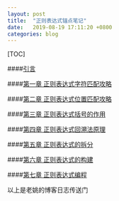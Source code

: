 ```yaml
---
layout: post
title:  "正则表达式锚点笔记"
date:   2019-08-19 17:11:20 +0800
categories: blog
---
```


[TOC]

####[引言](http://blog.didispace.com/regular-expression-all/)

####[第一章 正则表达式字符匹配攻略](http://blog.didispace.com/regular-expression-1/)

####[第二章 正则表达式位置匹配攻略](http://blog.didispace.com/regular-expression-2/)

####[第三章 正则表达式括号的作用](http://blog.didispace.com/regular-expression-3/)

####[第四章 正则表达式回溯法原理](http://blog.didispace.com/regular-expression-4/)

####[第五章 正则表达式的拆分](http://blog.didispace.com/regular-expression-5/)

####[第六章 正则表达式的构建](http://blog.didispace.com/regular-expression-6/)

####[第七章 正则表达式编程](http://blog.didispace.com/regular-expression-7/)

以上是老姚的博客日志传送门